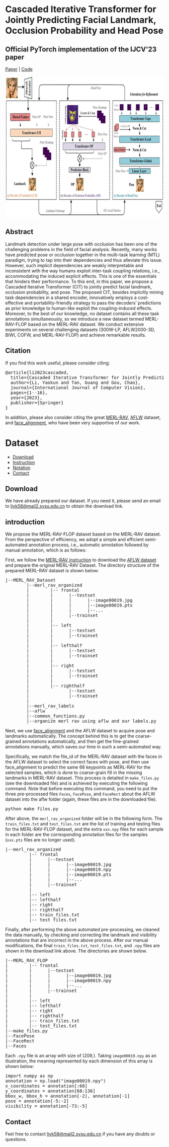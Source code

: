 # Cascaded Iterative Transformer for Jointly Predicting Facial Landmark, Occlusion Probability and Head Pose
## Official PyTorch implementation of the IJCV'23 paper
[Paper](https://link.springer.com/article/10.1007/s11263-023-01935-2) | [Code](https://github.com/Iron-LYK/CIT)
<div align=center><img src="https://github.com/Iron-LYK/CIT/blob/main/assets/overview.jpg" width="800" height="450" /></div>

## Abstract
Landmark detection under large pose with occlusion has been one of the challenging problems in the field of facial analysis. Recently, many works have predicted pose or occlusion together in the multi-task learning (MTL) paradigm, trying to tap into their dependencies and thus alleviate this issue. However, such implicit dependencies are weakly interpretable and inconsistent with the way humans exploit inter-task coupling relations, i.e., accommodating the induced explicit effects. This is one of the essentials that hinders their performance. To this end, in this paper, we propose a Cascaded Iterative Transformer (CIT) to jointly predict facial landmark, occlusion probability, and pose. The proposed CIT, besides implicitly mining task dependencies in a shared encoder, innovatively employs a cost-effective and portability-friendly strategy to pass the decoders’
predictions as prior knowledge to human-like exploit the coupling-induced effects. Moreover, to the best of our knowledge, no dataset contains all these task annotations simultaneously, so we introduce a new dataset termed MERL-RAV-FLOP based on the MERL-RAV dataset. We conduct extensive experiments on several challenging datasets (300W-LP, AFLW2000-3D, BIWI, COFW, and MERL-RAV-FLOP) and achieve remarkable results.

## Citation
If you find this work useful, please consider citing:
<pre>
@article{li2023cascaded,
  title={Cascaded Iterative Transformer for Jointly Predicting Facial Landmark, Occlusion Probability and Head Pose},
  author={Li, Yaokun and Tan, Guang and Gou, Chao},
  journal={International Journal of Computer Vision},
  pages={1--16},
  year={2023},
  publisher={Springer}
}
</pre>
In addition, please also consider citing the great [MERL-RAV](https://github.com/abhi1kumar/MERL-RAV_dataset), [AFLW](https://www.tugraz.at/institute/icg/research/team-bischof/lrs/downloads/aflw/) dataset, and [face_alignment](https://github.com/1adrianb/face-alignment), who have been very supportive of our work. 

<!-- 
 -->
 
# Dataset
- [Download](##Download)
- [Instruction](##Instruction)
- [Notation](##Notation)
- [Contact](##Contact)


## Download

We have already prepared our dataset. If you need it, please send an email to <liyk58@mail2.sysu.edu.cn> to obtain the download link.

## introduction

We propose the MERL-RAV-FLOP dataset based on the MERL-RAV dataset. From the perspective of efficiency, we adopt a simple and efficient semi-automated annotation process, i.e., automatic annotation followed by manual annotation, which is as follows:

First, we follow the [MERL-RAV instruction](https://github.com/abhi1kumar/MERL-RAV_dataset) to download the [AFLW dataset](https://www.tugraz.at/institute/icg/research/team-bischof/lrs/downloads/aflw/) and prepare the original MERL-RAV Dataset. The directory structure of the prepared MERL-RAV dataset is shown below:
<pre>
|--MERL_RAV_Dataset 
        |--merl_rav_organized
        |        |-- frontal
        |        |      |--testset
        |        |      |      |--image00019.jpg
        |        |      |      |--image00019.pts
        |        |      |      |--...
        |        |      |--trainset
        |        |
        |        |-- left 
        |        |      |--testset
        |        |      |--trainset
        |        |
        |        |-- lefthalf
        |        |      |--testset
        |        |      |--trainset
        |        |
        |        |-- right
        |        |      |--testset
        |        |      |--trainset
        |        |
        |        |-- righthalf
        |               |--testset
        |               |--trainset
        |
        |--merl_rav_labels
        |--aflw
        |--common_functions.py
        |--organize_merl_rav_using_aflw_and_our_labels.py
</pre>

Next, we use [face_alignment](https://github.com/1adrianb/face-alignment) and the AFLW dataset to acquire pose and landmarks automatically. The concept behind this is to get the coarse-grained annotations automatically, and then get the fine-grained annotations manually, which saves our time in such a semi-automated way. 

Specifically, we match the file_id of the MERL-RAV dataset with the faces in the AFLW dataset to select the correct faces with pose, and then use face_alignment to predict the same 68 keypoints as MERL-RAV for the selected samples, which is done to coarse-grain fill in the missing landmarks in MERL-RAV dataset. This process is detailed in `make_files.py` (see the downloaded file) and is achieved by executing the following command. Note that before executing this command, you need to put the three pre-processed files `Faces`, `FacePose`, and `FaceRect` about the AFLW dataset into the aflw folder (again, these files are in the downloaded file).

<pre>
python make_files.py
</pre>

After above, the `merl_rav_organized` folder will be in the following form. The `train_files.txt` and `test_files.txt` are the list of training and testing files for the MERL-RAV-FLOP dataset, and the extra `xxx.npy` files for each sample in each folder are the corresponding annotation files for the samples (`xxx.pts` files are no longer used).

<pre>
|--merl_rav_organized
         |-- frontal
         |      |--testset
         |      |      |--image00019.jpg
         |      |      |--image00019.npy
         |      |      |--image00019.pts
         |      |      |--...
         |      |--trainset
         |
         |-- left 
         |-- lefthalf
         |-- right
         |-- righthalf
         |-- train_files.txt
         |-- test_files.txt
</pre>

Finally, after performing the above automated pre-processing, we cleaned the data manually, by checking and correcting the landmark and visibility annotations that are incorrect in the above process. After our manual modifications, the final `train_files.txt`, `test_files.txt`, and `.npy` files are shown in the download link above. The directories are shown below.

<pre>
|--MERL_RAV_FLOP
|        |-- frontal
|        |      |--testset
|        |      |      |--image00019.jpg
|        |      |      |--image00019.npy
|        |      |      |--...
|        |      |--trainset
|        |
|        |-- left 
|        |-- lefthalf
|        |-- right
|        |-- righthalf
|        |-- train_files.txt
|        |-- test_files.txt
|--make_files.py        
|--FacePose 
|--FaceRect 
|--Faces
</pre>

Each `.npy` file is an array with size of (209,). Taking `image00019.npy` as an illustration, the meaning represented by each dimension of this array is shown below:
<pre>
import numpy as np
annotation = np.load("image00019.npy")
x_coordinates = annotation[:68]
y_coordinates = annotation[68:136]
bbox_w, bbox_h = annotation[-2], annotation[-1]
pose = annotation[-5:-2]
visibility = annotation[-73:-5]
</pre>

## Contact
Feel free to contact <liyk58@mail2.sysu.edu.cn> if you have any doubts or questions.
